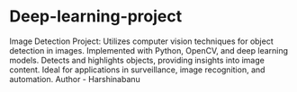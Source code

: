 # Deep-learning-project
Image Detection Project: Utilizes computer vision techniques for object detection in images. Implemented with Python, OpenCV, and deep learning models. Detects and highlights objects, providing insights into image content. Ideal for applications in surveillance, image recognition, and automation.
Author - Harshinabanu

